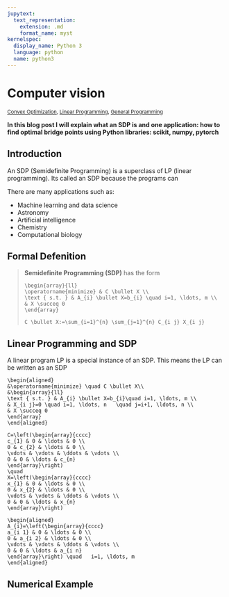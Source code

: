 ```yaml
---
jupytext:
  text_representation:
    extension: .md
    format_name: myst
kernelspec:
  display_name: Python 3
  language: python
  name: python3
---
```



# Computer vision
 <sub> [Convex Optimization](https://github.com/jmhuer), [Linear Programming](https://github.com/jmhuer),  [General Programming](https://github.com/jmhuer)</sub>

 **In this blog post I will explain what an SDP is and one application: how to find optimal bridge points using Python libraries: scikit, numpy, pytorch**


## Introduction

An SDP (Semidefinite Programming) is a superclass of LP (linear programming). Its called an SDP because the programs can

There are many applications such as:

-   Machine learning and data science
-   Astronomy
-   Artificial intelligence
-   Chemistry
-   Computational biology




## Formal Defenition

> **Semidefinite Programming (SDP)** has the form
>
>```{math}
>\begin{array}{ll}
>\operatorname{minimize} & C \bullet X \\
>\text { s.t. } & A_{i} \bullet X=b_{i} \quad i=1, \ldots, m \\
>& X \succeq 0
>\end{array}
>```
>```{math}
>C \bullet X:=\sum_{i=1}^{n} \sum_{j=1}^{n} C_{i j} X_{i j}
>```






## Linear Programming and SDP

A linear program LP is a special instance of an SDP.
This means the LP can be written as an SDP

```{math}
\begin{aligned}
&\operatorname{minimize} \quad C \bullet X\\
&\begin{array}{ll}
\text { s.t. } & A_{i} \bullet X=b_{i}\quad i=1, \ldots, m \\
& X_{i j}=0 \quad i=1, \ldots, n   \quad j=i+1, \ldots, n \\
& X \succeq 0
\end{array}
\end{aligned}
```


```{math}
C=\left(\begin{array}{cccc}
c_{1} & 0 & \ldots & 0 \\
0 & c_{2} & \ldots & 0 \\
\vdots & \vdots & \ddots & \vdots \\
0 & 0 & \ldots & c_{n}
\end{array}\right)
\quad
X=\left(\begin{array}{cccc}
x_{1} & 0 & \ldots & 0 \\
0 & x_{2} & \ldots & 0 \\
\vdots & \vdots & \ddots & \vdots \\
0 & 0 & \ldots & x_{n}
\end{array}\right)
```


```{math}
\begin{aligned}
A_{i}=\left(\begin{array}{cccc}
a_{i 1} & 0 & \ldots & 0 \\
0 & a_{i 2} & \ldots & 0 \\
\vdots & \vdots & \ddots & \vdots \\
0 & 0 & \ldots & a_{i n}
\end{array}\right) \quad   i=1, \ldots, m
\end{aligned}
```






## Numerical Example








